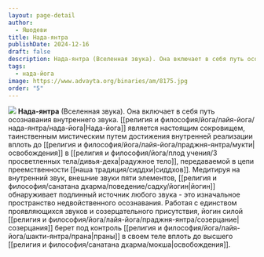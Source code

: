 ```yaml
---
layout: page-detail
author:
  - Яшодеви
title: Нада-янтра
publishDate: 2024-12-16
draft: false
description: Нада-янтра (Вселенная звука). Она включает в себя путь осознавания внутреннего звука. Нада-йога является настоящим сокровищем, таинственным мистическим путем достижения внутренней реализации вплоть до освобождения в радужное тело, передаваемой в цепи преемственности сиддхов.
tags:
  - нада-йога
image: https://www.advayta.org/binaries/am/8175.jpg
order: "5"
---
```

![](https://www.advayta.org/binaries/am/8175.jpg)
**Нада-янтра** (Вселенная звука). Она включает в себя путь осознавания внутреннего звука. [[религия и философия/йога/лайя-йога/нада-янтра/нада-йога|Нада-йога]] является настоящим сокровищем, таинственным мистическим путем достижения внутренней реализации вплоть до [[религия и философия/йога/лайя-йога/праджня-янтра/мукти|освобождения]] в [[религия и философия/йога/плод учения/3 просветленных тела/дивья-деха|радужное тело]], передаваемой в цепи преемственности [[наша традиция/сиддхи|сиддхов]]. Медитируя на внутренний звук, внешние звуки пяти элементов, [[религия и философия/санатана дхарма/поведение/садху/йогин|йогин]] обнаруживает подлинный источник любого звука - это изначальное пространство недвойственного осознавания. Работая с единством проявляющихся звуков и созерцательного присутствия, йогин силой [[религия и философия/йога/лайя-йога/праджня-янтра/созерцание|созерцания]] берет под контроль [[религия и философия/йога/лайя-йога/шакти-янтра/прана|праны]] в своем теле вплоть до высшего [[религия и философия/санатана дхарма/мокша|освобождения]]. 